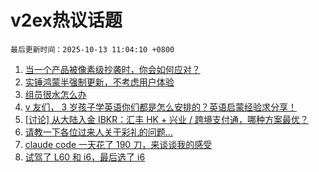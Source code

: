 # v2ex热议话题

`最后更新时间：2025-10-13 11:04:10 +0800`

1. [当一个产品被像素级抄袭时，你会如何应对？](https://www.v2ex.com/t/1164648)
1. [实锤鸿蒙半强制更新，不考虑用户体验](https://www.v2ex.com/t/1164628)
1. [组员很水怎么办](https://www.v2ex.com/t/1164606)
1. [v 友们， 3 岁孩子学英语你们都是怎么安排的？英语启蒙经验求分享！](https://www.v2ex.com/t/1164725)
1. [[讨论] 从大陆入金 IBKR：汇丰 HK + 兴业 / 跨境支付通，哪种方案最优？](https://www.v2ex.com/t/1164646)
1. [请教一下各位过来人关于彩礼的问题...](https://www.v2ex.com/t/1164705)
1. [claude code 一天花了 190 刀，来谈谈我的感受](https://www.v2ex.com/t/1164626)
1. [试驾了 L60 和 i6，最后选了 i6](https://www.v2ex.com/t/1164680)

